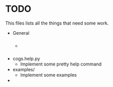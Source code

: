 # TODO

This files lists all the things that need some work.

- General
  - ###
- cogs.help.py
  - Implement some pretty help command
- examples/
  - Implement some examples
-
